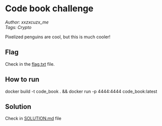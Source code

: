 # Code book challenge

_Author: xxzxcuzx_me_  
_Tags: Crypto_

Pixelized penguins are cool, but this is much cooler!

## Flag

Check in the [flag.txt](flag.txt) file.

## How to run

docker build -t code_book . && docker run -p 4444:4444 code_book:latest

## Solution

Check in [SOLUTION.md](solution/SOLUTION.md) file
